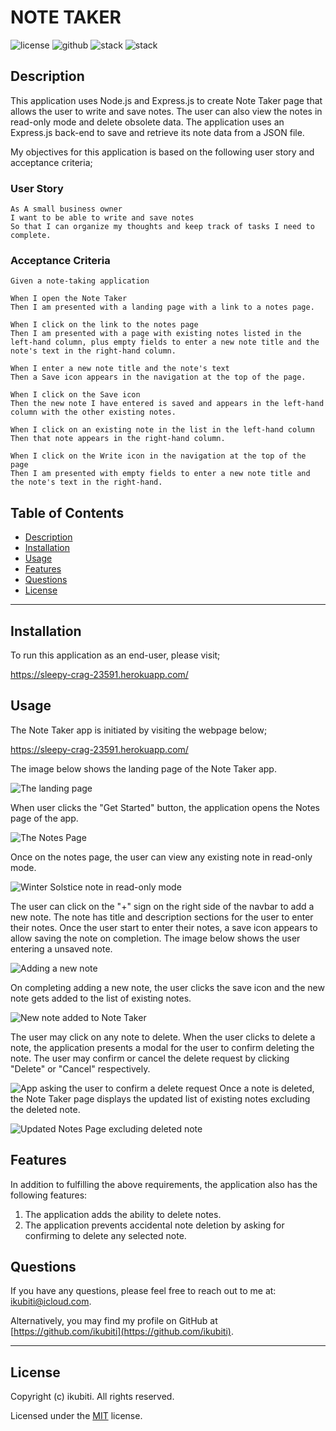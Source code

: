 # NOTE TAKER

![license](https://img.shields.io/badge/License-MIT-blueviolet) ![github](https://img.shields.io/badge/Github-ikubiti-blue) ![stack](https://img.shields.io/badge/Node.js-💯-blueviolet) ![stack](https://img.shields.io/badge/Express.js-☑️-blueviolet)

## Description

This application uses Node.js and Express.js to create Note Taker page that allows the user to write and save notes. The user can also view the notes in read-only mode and delete obsolete data. The application uses an Express.js back-end to save and retrieve its note data from a JSON file.

My objectives for this application is based on the following user story and acceptance criteria;

### User Story

```
As A small business owner
I want to be able to write and save notes
So that I can organize my thoughts and keep track of tasks I need to complete.

```

### Acceptance Criteria

```
Given a note-taking application

When I open the Note Taker
Then I am presented with a landing page with a link to a notes page.

When I click on the link to the notes page
Then I am presented with a page with existing notes listed in the left-hand column, plus empty fields to enter a new note title and the note's text in the right-hand column.

When I enter a new note title and the note's text
Then a Save icon appears in the navigation at the top of the page.

When I click on the Save icon
Then the new note I have entered is saved and appears in the left-hand column with the other existing notes.

When I click on an existing note in the list in the left-hand column
Then that note appears in the right-hand column.

When I click on the Write icon in the navigation at the top of the page
Then I am presented with empty fields to enter a new note title and the note's text in the right-hand.

```

## Table of Contents

- [Description](#description)
- [Installation](#installation)
- [Usage](#usage)
- [Features](#features)
- [Questions](#questions)
- [License](#license)

---

## Installation

To run this application as an end-user, please visit;

https://sleepy-crag-23591.herokuapp.com/

## Usage

The Note Taker app is initiated by visiting the webpage below;

https://sleepy-crag-23591.herokuapp.com/

The image below shows the landing page of the Note Taker app.

![The landing page](./images/Landing-Page-1.png)

When user clicks the "Get Started" button, the application opens the Notes page of the app.

![The Notes Page](./images/Notes-Page-2.png)

Once on the notes page, the user can view any existing note in read-only mode.

![Winter Solstice note in read-only mode](./images/View-Existing-note-3.png)

The user can click on the "+" sign on the right side of the navbar to add a new note. The note has title and description sections for the user to enter their notes. Once the user start to enter their notes, a save icon appears to allow saving the note on completion. The image below shows the user entering a unsaved note.

![Adding a new note](./images/adding-new-note-4.png)

On completing adding a new note, the user clicks the save icon and the new note gets added to the list of existing notes.

![New note added to Note Taker](./images/note-added-5.png)

The user may click on any note to delete. When the user clicks to delete a note, the application presents a modal for the user to confirm deleting the note. The user may confirm or cancel the delete request by clicking "Delete" or "Cancel" respectively.

![App asking the user to confirm a delete request](./images/note-deletion-confirmation-7.png)
Once a note is deleted, the Note Taker page displays the updated list of existing notes excluding the deleted note.

![Updated Notes Page excluding deleted note](./images/Note-delete-8.png)

## Features

In addition to fulfilling the above requirements, the application also has the following features:

1.  The application adds the ability to delete notes.
2.  The application prevents accidental note deletion by asking for confirming to delete any selected note.

## Questions

If you have any questions, please feel free to reach out to me at: [ikubiti@icloud.com](mailto:ikubiti@icloud.com).

Alternatively, you may find my profile on GitHub at [https://github.com/ikubiti](https://github.com/ikubiti).

---

## License

Copyright (c) ikubiti. All rights reserved.

Licensed under the [MIT](./LICENSE) license.

